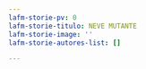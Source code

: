```yaml
---
lafm-storie-pv: 0
lafm-storie-titulo: NEVE MUTANTE
lafm-storie-image: ''
lafm-storie-autores-list: []

---
```

